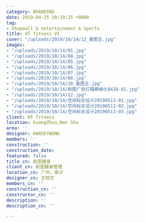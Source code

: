 ```yaml
---
category: BRANDING
date: 2019-04-25 10:19:25 +0800
tag:
- Shopmall & entertainment & Sports
title: HT fitness VI
cover: "/uploads/2019/10/14/12_看图王.jpg"
images:
- "/uploads/2019/10/14/01.jpg"
- "/uploads/2019/10/14/04.jpg"
- "/uploads/2019/10/14/05.jpg"
- "/uploads/2019/10/14/06.jpg"
- "/uploads/2019/10/14/07.jpg"
- "/uploads/2019/10/14/08.jpg"
- "/uploads/2019/10/14/10_看图王.jpg"
- "/uploads/2019/10/14/航图广告灯箱栅格化0426-01.jpg"
- "/uploads/2019/10/14/12.jpg"
- "/uploads/2019/10/14/空间标志设计20190513-01.jpg"
- "/uploads/2019/10/14/空间标志设计20190513-02.jpg"
- "/uploads/2019/10/14/空间标志设计20190513-03.jpg"
client: HT fitness
location: GuangZhou,Nan Sha
area: ''
designer: HARVEYWONG
members: ''
construction: ''
construction_date: 
featured: false
title_cn: 航图健身
client_cn: 航图健身管理
location_cn: 广州，南沙
designer_cn: 王晗文
members_cn: ''
construction_cn: ''
constructor_cn: ''
description: ''
description_cn: ''

---
```

